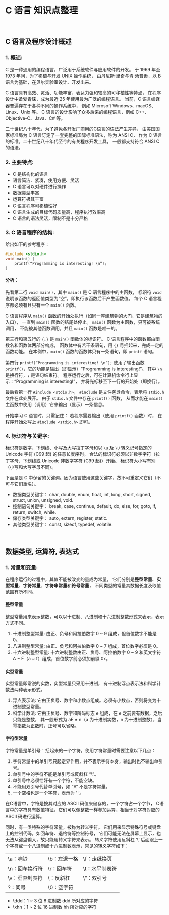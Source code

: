 # C 语言 知识点整理

<br>

## C 语言及程序设计概述

### 1. 概述:

C 是一种通用的编程语言，广泛用于系统软件与应用软件的开发。
于 1969 年至 1973 年间，为了移植与开发 UNIX 操作系统，
由丹尼斯·里奇与肯·汤普逊，以 B 语言为基础，在贝尔实验室设计、开发出来。

C 语言具有高效、灵活、功能丰富、表达力强和较高的可移植性等特点，
在程序设计中备受青睐，成为最近 25 年使用最为广泛的编程语言。
当前，C 语言编译器普遍存在于各种不同的操作系统中，
例如 Microsoft Windows、macOS、Linux、Unix 等。
C 语言的设计影响了众多后来的编程语言，例如 C++、Objective-C、Java、C# 等。

二十世纪八十年代，为了避免各开发厂商用的C语言的语法产生差异，
由美国国家标准局为 C 语言订定了一套完整的国际标准语法，称为 ANSI C，
作为 C 语言的标准。二十世纪八十年代至今的有关程序开发工具，
一般都支持符合 ANSI C 的语法。

### 2. 主要特点:

* C 是结构化的语言
* 语言简洁、紧凑，使用方便、灵活
* C 语言可以对硬件进行操作
* 数据类型丰富
* 运算符极其丰富
* C 语言程序可移植性好
* C 语言生成的目标代码质量高，程序执行效率高
* C 语言的语法灵活，限制不是十分严格

### 3. C 语言程序的结构:

给出如下的参考程序：

```c
#include <stdio.h>
void main() {
    printf(“Programming is interesting! \n”);
}
```

#### 分析：

先看第二行 `void main()`，其中 `main()` 是 C 语言程序中的主函数，
标识符 `void` 说明该函数的返回值类型为“空”，即执行该函数后不产生函数值。
每个 C 语言程序都必须有且只有一个 `main()` 函数。

C 语言程序从 `main()` 函数的开始处执行（如同一座建筑物的大门，它是建筑物的入口），
一直到 `main()` 函数的结尾处停止。
`main()` 函数为主函数，只可被系统调用，
不能被其他函数调用，并且 `main()` 函数是唯一的。

第三行和第五行的 `{`、`}` 是 `main()` 函数体的标识符。
C 语言程序中的函数都由函数名和函数体两部分构成，
函数体中有若干条语句，用 `{}` 号括起来，完成一定的函数功能。
在本例中，`main()` 函数的函数体只有一条语句，即 `printf` 语句。

第四行 `printf(“Programming is interesting! \n”);`
使用了输出函数 `printf()`，它的功能是输出（即显示）“Programming is interesting!”。
其中 `\n` 是换行符，`;` 是语句结束符。
程序运行之后，可在计算机命令行上显示：“Programming is interesting!”，
并将光标移至下一行的开始处（即换行）。

最后看第一行 `#include <stdio.h>`，
`#include` 是文件包含命令，表示将 `stdio.h` 文件在此处展开。
由于 `stdio.h` 文件中存在 `printf()` 函数，
从而才能在 `main()` 主函数中使用（调用）它来输出（显示）一条信息。

开始学习 C 语言时，只需记住：
若程序需要输出（使用 `printf()` 函数）时，
在程序开始处写上 `#include <stdio.h>` 即可。

### 4. 标识符与关键字:

标识符是数字、下划线、小写及大写拉丁字母和以 `\u` 及 `\U`
转义记号指定的 Unicode 字符 (C99 起) 的任意长度序列。
合法的标识符必须以非数字字符（拉丁字母、下划线或 Unicode 非数字字符 (C99 起)）开始。
标识符大小写有别（小写和大写字母不同）。

下面是是 C 中保留的关键词。因为语言使用这些关键字，故不可重定义它们（不可与它们重名）。

* 数据类型关键字：
char, double, enum, float, int, long, short, signed, struct, union, unsigned, void.
* 控制语句关键字：
break, case, continue, default, do, else, for, goto, if, return, switch, while.
* 储存类型关键字：
auto, extern, register, static.
* 其他类型关键字：
const, sizeof, typedef, volatile.

<br>

## 数据类型, 运算符, 表达式

### 1. 常量和变量:

在程序运行的过程中，其值不能被改变的量成为常量，
它们分别是**整型常量**、**实型常量**、**字符常量**、**字符串常量**和**符号常量**，
不同类型的常量其数据长度及取值范围有所不同。

#### 整型常量

整型常量用来表示整数，可以以十进制、八进制和十六进制整数形式来表示，表示方式不同。

1. 十进制整型常量:
  由正、负号和阿拉伯数字 0 ~ 9 组成，但首位数字不能是 0。
2. 八进制整型常量:
  由正、负号和阿拉伯数字 0 ~ 7 组成，首位数字必须是 0。
3. 十六进制整型常量:
  十六进制整数由正、负号、阿拉伯数字 0 ~ 9 和英文字符 A ~ F（a ~ f）组成，首位数字前必须加前缀 0x。

#### 实型常量

实型常量即常说的实数，实型常量只采用十进制，
有十进制浮点表示法和科学计数法两种表示形式。

1. 浮点表示法: 它由正负号、数字和小数点组成。必须有小数点，否则将变为十进制整型常量。
2. 科学计数法: 它由正负号、数字和阶码标志 e 组成，在 e 之前要有数据，之后只能是整数，
其一般形式为 aE ± n（a 为十进制实数，n 为十进制整数），当幂指数为正数时，正号可以省略。

#### 字符型常量

字符常量是单引号 `‘` 括起来的一个字符，使用字符常量时需要注意以下几点：

1. 字符常量中的单引号只起定界作用，并不表示字符本身，输出时也不输出单引号。
2. 单引号中的字符不能是单引号或反斜杠 “\”。
3. 单引号中必须恰好有一个字符，不能空缺。
4. 不能用双引号代替单引号，如 “A” 不是字符常量。
5. 一个空格也是一个字符，表示为 ‘ ‘。

在C语言中，字符是按其对应的 ASCII 码值来储存的，一个字符占一个字节，
C语言中的字符具有数值特征，它们可以像整数一样参加运算，相当于对字符对应的 ASCII 码进行运算。

同时，有一类特殊的字符常量，被称为转义字符。
它们用来显示特殊符号或键盘上的控制代码，如回车符、退格符等控制符号，
它们可能无法在屏幕上显示，也无法从键盘输入，故只能用转义字符来表示。
转义字符使用反斜杠 ‘\‘ 后面跟上一个字符或一个八进制或十六进制数表示，常见的转义字符如下：

|  |  |  |
| :------------ | :------------ | :------------ |
| \a：响铃 | \b：左退一格 | \f：走纸换页 |
| \n：回车换行符 | \r：回车符 | \t：水平制表符 |
| \v：垂直制表符 | \\：反斜杠 | \”：双引号 |
| \?：问号 | \0：空字符 | |
* \ddd：1 ~ 3 位 8 进制数 ddd 所对应的字符
* \xhh：1 ~ 2 位 16 进制数 hh 所对应的字符

